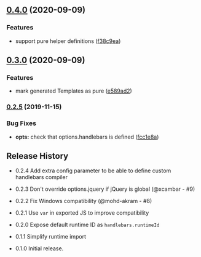 ## [0.4.0](https://github.com/mixmaxhq/rollup-plugin-handlebars-plus/compare/v0.3.0...v0.4.0) (2020-09-09)


### Features

* support pure helper definitions ([f38c9ea](https://github.com/mixmaxhq/rollup-plugin-handlebars-plus/commit/f38c9eab41476e8fead4107878b194f3239b53ff))

## [0.3.0](https://github.com/mixmaxhq/rollup-plugin-handlebars-plus/compare/v0.2.5...v0.3.0) (2020-09-09)


### Features

* mark generated Templates as pure ([e589ad2](https://github.com/mixmaxhq/rollup-plugin-handlebars-plus/commit/e589ad2de1d867e6106047ee5e0927d798524f54))

### [0.2.5](https://github.com/mixmaxhq/rollup-plugin-handlebars-plus/compare/v0.2.4...v0.2.5) (2019-11-15)


### Bug Fixes

* **opts:** check that options.handlebars is defined ([fcc1e8a](https://github.com/mixmaxhq/rollup-plugin-handlebars-plus/commit/fcc1e8ac42b322abae5f9e1422a765a2cdfec72c))

## Release History

- 0.2.4 Add extra config parameter to be able to define custom handlebars compiler

- 0.2.3 Don't override options.jquery if jQuery is global (@xcambar - #9)

- 0.2.2 Fix Windows compatibility (@mohd-akram - #8)

- 0.2.1 Use `var` in exported JS to improve compatibility

- 0.2.0 Expose default runtime ID as `handlebars.runtimeId`

- 0.1.1 Simplify runtime import

- 0.1.0 Initial release.
